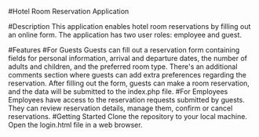 #Hotel Room Reservation Application

#Description
This application enables hotel room reservations by filling out an online form. The application has two user roles: employee and guest.

#Features
#For Guests
Guests can fill out a reservation form containing fields for personal information, arrival and departure dates, the number of adults and children, and the preferred room type.
There's an additional comments section where guests can add extra preferences regarding the reservation.
After filling out the form, guests can make a room reservation, and the data will be submitted to the index.php file.
#For Employees
Employees have access to the reservation requests submitted by guests.
They can review reservation details, manage them, confirm or cancel reservations.
#Getting Started
Clone the repository to your local machine.
Open the login.html file in a web browser.
